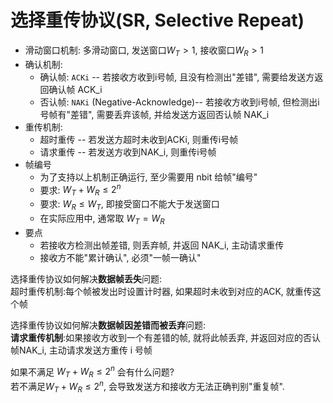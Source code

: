# 选择重传协议(SR, Selective Repeat)

- 滑动窗口机制: 多滑动窗口, 发送窗口$W_T> 1$, 接收窗口$W_R> 1$
- 确认机制:
  - 确认帧: `ACKi` -- 若接收方收到i号帧, 且没有检测出"差错", 需要给发送方返回确认帧 ACK_i
  - 否认帧: `NAKi` (Negative-Acknowledge)-- 若接收方收到i号帧, 但检测出i号帧有"差错", 需要丢弃该帧, 并给发送方返回否认帧 NAK_i
- 重传机制:
  - 超时重传 -- 若发送方超时未收到ACKi, 则重传i号帧
  - 请求重传 -- 若发送方收到NAK_i, 则重传i号帧
- 帧编号
  - 为了支持以上机制正确运行, 至少需要用 nbit 给帧"编号"
  - 要求: $W_T + W_R \leqslant 2^{n}$
  - 要求: $W_R \leqslant  W_T$, 即接受窗口不能大于发送窗口
  - 在实际应用中, 通常取 $W_T=W_R$
- 要点
  - 若接收方检测出帧差错, 则丢弃帧, 并返回 NAK_i, 主动请求重传
  - 接收方不能"累计确认", 必须"一帧一确认"

选择重传协议如何解决**数据帧丢失**问题: <BR>
超时重传机制:每个帧被发出时设置计时器, 如果超时未收到对应的ACK, 就重传这个帧

选择重传协议如何解决**数据帧因差错而被丢弃**问题: <BR>
**请求重传机制**:如果接收方收到一个有差错的帧, 就将此帧丢弃, 并返回对应的否认帧NAK_i, 主动请求发送方重传 i 号帧

如果不满足 $W_T + W_R \leqslant 2^{n}$ 会有什么问题? <BR>
若不满足$W_T + W_R \leqslant 2^{n}$, 会导致发送方和接收方无法正确判别"重复帧".
